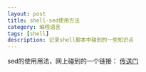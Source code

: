 ```yaml
---
layout: post
title: shell-sed使用方法
category: 编程语言
tags: [shell]
description: 记录shell脚本中碰到的一些知识点
---
```


sed的使用用法，网上碰到的一个链接： [传送门](http://sed.sourceforge.net/sed1line_zh-CN.html)



